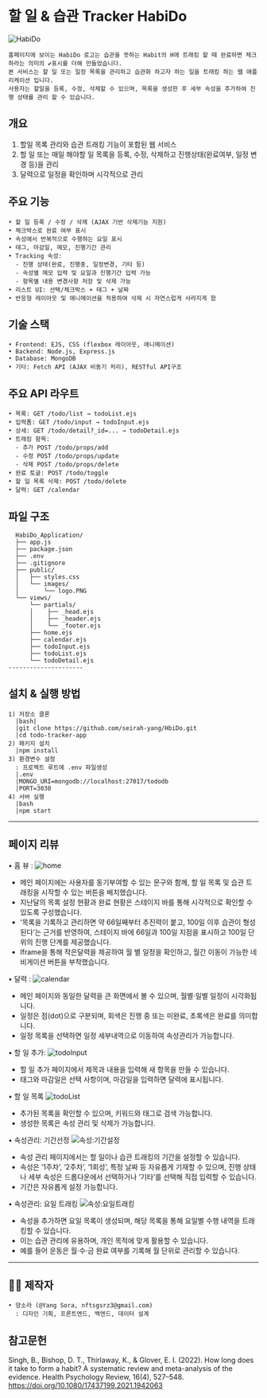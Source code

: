 # 할 일 & 습관 Tracker HabiDo 

![HabiDo](https://github.com/seirah-yang/seirah/blob/habido/habido_logo.png)

	홈페이지에 보이는 HabiDo 로고는 습관을 뜻하는 Habit의 H에 트래킹 할 때 완료하면 체크하라는 의미의 ✔️표시를 더해 만들었습니다. 
    본 서비스는 할 일 또는 일정 목록을 관리하고 습관화 하고자 하는 일을 트래킹 하는 웹 애플리케이션 입니다. 
    사용자는 할일을 등록, 수정, 삭제할 수 있으며, 목록을 생성한 후 세부 속성을 추가하여 진행 상태를 관리 할 수 있습니다. 
 
## 개요 
  1. 할일 목록 관리와 습관 트래킹 기능이 포함된 웹 서비스
  2. 할 일 또는 매일 해야할 일 목록을 등록, 수정, 삭제하고 진행상태(완료여부, 일정 변경 등)을 관리
  3. 달력으로 일정을 확인하며 시각적으로 관리


## 주요 기능
    • 할 일 등록 / 수정 / 삭제 (AJAX 기반 삭제기능 지원)
    • 체크박스로 완료 여부 표시
    • 속성에서 반복적으로 수행하는 요일 표시
    • 태그, 마감일, 메모, 진행기간 관리
    • Tracking 속성:
      - 진행 상태(완료, 진행중, 일정변경, 기타 등)
      - 속성별 메모 입력 및 요일과 진행기간 입력 가능
      - 항목별 내용 변경사항 저장 및 삭제 가능 
    • 리스트 UI: 선택/체크박스 + 태그 + 날짜 
    • 반응형 레이아웃 및 애니메이션을 적용하여 삭제 시 자연스럽게 사라지게 함


## 기술 스택
	• Frontend: EJS, CSS (flexbox 레이아웃, 애니메이션)
	• Backend: Node.js, Express.js
	• Database: MongoDB 
	• 기타: Fetch API (AJAX 비동기 처리), RESTful API구조 

  ## 주요 API 라우트 
    • 목록: GET /todo/list → todoList.ejs
    • 입력폼: GET /todo/input → todoInput.ejs
    • 상세: GET /todo/detail?_id=... → todoDetail.ejs
    • 트래킹 항목:
      - 추가 POST /todo/props/add
      - 수정 POST /todo/props/update
      - 삭제 POST /todo/props/delete
    • 완료 토글: POST /todo/toggle
    • 할 일 목록 삭제: POST /todo/delete
    • 달력: GET /calendar

## 파일 구조
      HabiDo_Application/
      ├── app.js
      ├── package.json
      ├── .env
      ├── .gitignore
      ├── public/
      │   ├── styles.css
      │   └── images/
      │       └── logo.PNG
      └── views/
          └── partials/
          │    ├── _head.ejs
          │    ├── _header.ejs
          │    └── _footer.ejs
          ├── home.ejs
          ├── calendar.ejs
          ├── todoInput.ejs
          ├── todoList.ejs
          └── todoDetail.ejs
    ---------------------

## 설치 & 실행 방법
    1) 저장소 클론
      |bash|
      |git clone https://github.com/seirah-yang/HbiDo.git
      |cd todo-tracker-app
    2) 패키지 설치 
      |npm install
    3) 환경변수 설정
      : 프로젝트 루트에 .env 파일생성 
      |.env
      |MONGO_URI=mongodb://localhost:27017/tododb
      |PORT=3030
    4) 서버 실행 
      |bash 
      |npm start
 ---------------------

## 페이지 리뷰 
• 홈 뷰 : 
![home](https://github.com/seirah-yang/seirah/blob/habido/wepages/home.png)

- 메인 페이지에는 사용자를 동기부여할 수 있는 문구와 함께, 할 일 목록 및 습관 트래킹을 시작할 수 있는 버튼을 배치했습니다.
- 지난달의 목록 설정 현황과 완료 현황은 스테이지 바를 통해 시각적으로 확인할 수 있도록 구성했습니다.
- ‘목록을 기록하고 관리하면 약 66일째부터 추진력이 붙고, 100일 이후 습관이 형성된다’는 근거를 반영하여, 스테이지 바에 66일과 100일 지점을 표시하고 100일 단위의 진행 단계를 제공했습니다. 
- Iframe을 통해 작은달력을 제공하여 월 별 일정을 확인하고, 월간 이동이 가능한 네비게이션 버튼을 부착했습니다. 


• 달력 :
![calendar](https://github.com/seirah-yang/seirah/blob/habido/wepages/calendar.png)

- 메인 페이지와 동일한 달력을 큰 화면에서 볼 수 있으며, 월별·일별 일정이 시각화됩니다. 
- 일정은 점(dot)으로 구분되며, 회색은 진행 중 또는 미완료, 초록색은 완료를 의미합니다.
- 일정 목록을 선택하면 일정 세부내역으로 이동하여 속성관리가 가능합니다. 


• 할 일 추가:
![todoInput](https://github.com/seirah-yang/seirah/blob/habido/wepages/todoInput.png)

- 할 일 추가 페이지에서 제목과 내용을 입력해 새 항목을 만들 수 있습니다.
- 태그와 마감일은 선택 사항이며, 마감일을 입력하면 달력에 표시됩니다.

  
• 할 일 목록
![todoList](https://github.com/seirah-yang/seirah/blob/habido/wepages/todoList.png)

- 추가된 목록을 확인할 수 있으며, 키워드와 태그로 검색 가능합니다. 
- 생성한 목록은 속성 관리 및 삭제가 가능합니다.


• 속성관리: 기간선정
![속성:기간설정](https://github.com/seirah-yang/seirah/blob/habido/wepages/todoDetail1.png)

- 속성 관리 페이지에서는 할 일이나 습관 트래킹의 기간을 설정할 수 있습니다. 
- 속성은 ‘1주차’, ‘2주차’, ‘1회성’, 특정 날짜 등 자유롭게 기재할 수 있으며, 진행 상태나 세부 속성은 드롭다운에서 선택하거나 ‘기타’를 선택해 직접 입력할 수 있습니다. 
- 기간은 자유롭게 설정 가능합니다.


• 속성관리: 요일 트래킹
![속성:요일트래킹](https://github.com/seirah-yang/seirah/blob/habido/wepages/todoDetai2.png)

- 속성을 추가하면 요일 목록이 생성되며, 해당 목록을 통해 요일별 수행 내역을 트래킹할 수 있습니다. 
- 이는 습관 관리에 유용하며, 개인 목적에 맞게 활용할 수 있습니다. 
- 예를 들어 운동은 월·수·금 완료 여부를 기록해 월 단위로 관리할 수 있습니다.

 ---------------------
 
## 👩‍💻 제작자
	• 양소라 (@Yang Sora, nftsgsrz3@gmail.com)
	  : 디자인 기획, 프론트엔드, 백엔드, 데이터 설계

## 참고문헌
Singh, B., Bishop, D. T., Thirlaway, K., & Glover, E. I. (2022). How long does it take to form a habit? A systematic review and meta-analysis of the evidence. Health Psychology Review, 16(4), 527–548. https://doi.org/10.1080/17437199.2021.1942063
